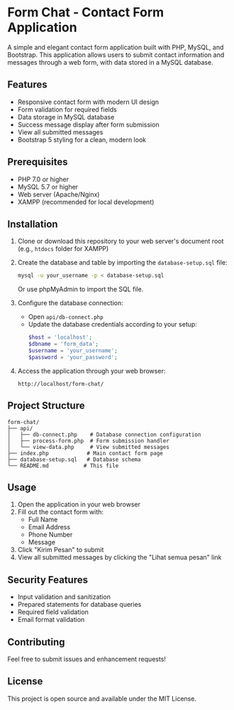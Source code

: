 # Form Chat - Contact Form Application

A simple and elegant contact form application built with PHP, MySQL, and Bootstrap. This application allows users to submit contact information and messages through a web form, with data stored in a MySQL database.

## Features

- Responsive contact form with modern UI design
- Form validation for required fields
- Data storage in MySQL database
- Success message display after form submission
- View all submitted messages
- Bootstrap 5 styling for a clean, modern look

## Prerequisites

- PHP 7.0 or higher
- MySQL 5.7 or higher
- Web server (Apache/Nginx)
- XAMPP (recommended for local development)

## Installation

1. Clone or download this repository to your web server's document root (e.g., `htdocs` folder for XAMPP)

2. Create the database and table by importing the `database-setup.sql` file:

   ```bash
   mysql -u your_username -p < database-setup.sql
   ```

   Or use phpMyAdmin to import the SQL file.

3. Configure the database connection:

   - Open `api/db-connect.php`
   - Update the database credentials according to your setup:
     ```php
     $host = 'localhost';
     $dbname = 'form_data';
     $username = 'your_username';
     $password = 'your_password';
     ```

4. Access the application through your web browser:
   ```
   http://localhost/form-chat/
   ```

## Project Structure

```
form-chat/
├── api/
│   ├── db-connect.php    # Database connection configuration
│   ├── process-form.php  # Form submission handler
│   └── view-data.php     # View submitted messages
├── index.php            # Main contact form page
├── database-setup.sql   # Database schema
└── README.md           # This file
```

## Usage

1. Open the application in your web browser
2. Fill out the contact form with:
   - Full Name
   - Email Address
   - Phone Number
   - Message
3. Click "Kirim Pesan" to submit
4. View all submitted messages by clicking the "Lihat semua pesan" link

## Security Features

- Input validation and sanitization
- Prepared statements for database queries
- Required field validation
- Email format validation

## Contributing

Feel free to submit issues and enhancement requests!

## License

This project is open source and available under the MIT License.
